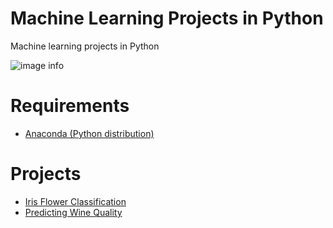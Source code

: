 # Machine Learning Projects in Python

Machine learning projects in Python

![image info](https://upload.wikimedia.org/wikipedia/commons/thumb/2/27/Artificial_Neural_Network_with_Chip.png/320px-Artificial_Neural_Network_with_Chip.png)

# Requirements

- [Anaconda (Python distribution)](https://www.anaconda.com/)

# Projects

- [Iris Flower Classification](./iris_flower_classification)
- [Predicting Wine Quality](./predicting_wine_quality)
